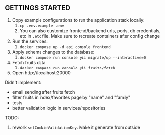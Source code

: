 GETTINGS STARTED
-------------------
1. Copy example configurations to run the application stack locally:
    1. `cp .env.example .env`
    2. You can also customize frontend/backend urls, ports, db credentials, etc in `.etc` file. Make sure to recreate containers after config change
2. Run the services:
    1. `docker compose up -d api console frontend`
3. Apply schema changes to the database:
    1. `docker compose run console yii migrate/up --interactive=0`
4. Fetch fruits data
    1. `docker compose run console yii fruits/fetch`
5. Open http://localhost:20000

Didn't implement:
* email sending after fruits fetch
* filter fruits in index/favorites page by "name" and "family"
* tests
* better validation logic in services/repositories

TODO:
1. rework `setCookieValidationKey`. Make it generate from outside